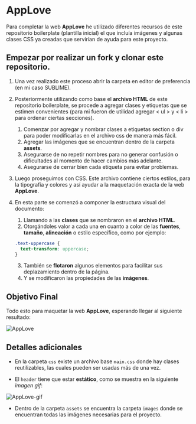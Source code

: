# AppLove

Para completar la web **AppLove** he utilizado diferentes recursos de este repositorio boilerplate (plantilla inicial) el que incluía imágenes y algunas clases CSS ya creadas que servirían de ayuda para este proyecto. 

## Empezar por realizar un fork y clonar este repositorio.

1. Una vez realizado este proceso abrir la carpeta en editor de preferencia (en mi caso SUBLIME).

2. Posteriormente utilizando como base el **archivo HTML** de este repositorio boilerplate, se procede a agregar clases y etiquetas que se estimen convenientes (para mi fueron de utilidad agregar < ul > y < li > para ordenar ciertas secciones).

    1. Comenzar por agregar y nombrar clases a etiquetas section o div para poder modificarlas en el archivo css de manera más fácil.
    2. Agregar las imágenes que se encuentran dentro de la carpeta **assets**.
    3. Asegurarse de no repetir nombres para no generar confusión o dificultades al momento de hacer cambios más adelante.
    4. Asegurarse de cerrar bien cada etiqueta para evitar problemas.

3. Luego proseguimos con CSS. Este archivo contiene ciertos estilos, para la tipografía y colores y así ayudar a la maquetación exacta de la web **AppLove**. 

4. En esta parte se comenzó a componer la estructura visual del documento:

    1. Llamando a las **clases** que se nombraron en el **archivo HTML**.
    2. Otorgándoles valor a cada una en cuanto a color de las **fuentes**, **tamaño**, **alineación** o estilo específico, como por ejemplo:
    
    ```CSS
    .text-uppercase {
      text-transform: uppercase;
    }
    ```
    3. También se **flotaron** algunos elementos para facilitar sus deplazamiento dentro de la página.
    4. Y se modificaron las propiedades de las **imágenes**.

## Objetivo Final

Todo esto para maquetar la web **AppLove**, esperando llegar al siguiente resultado:

![AppLove](https://fotos.subefotos.com/1edc0aab51f1d624da4a24ab86129d87o.png) 

## Detalles adicionales

- En la carpeta `css` existe un archivo base `main.css` donde hay clases reutilizables, las cuales pueden ser usadas más de una vez.

- El `header` tiene que estar **estático**, como se muestra en la siguiente _imagen gif_:

![AppLove-gif](https://fotos.subefotos.com/da068e44cb72b36ba6c4458130c00185o.gif) 

- Dentro de la carpeta `assets` se encuentra la carpeta `images` donde se encuentran todas las imágenes necesarias para el proyecto.

